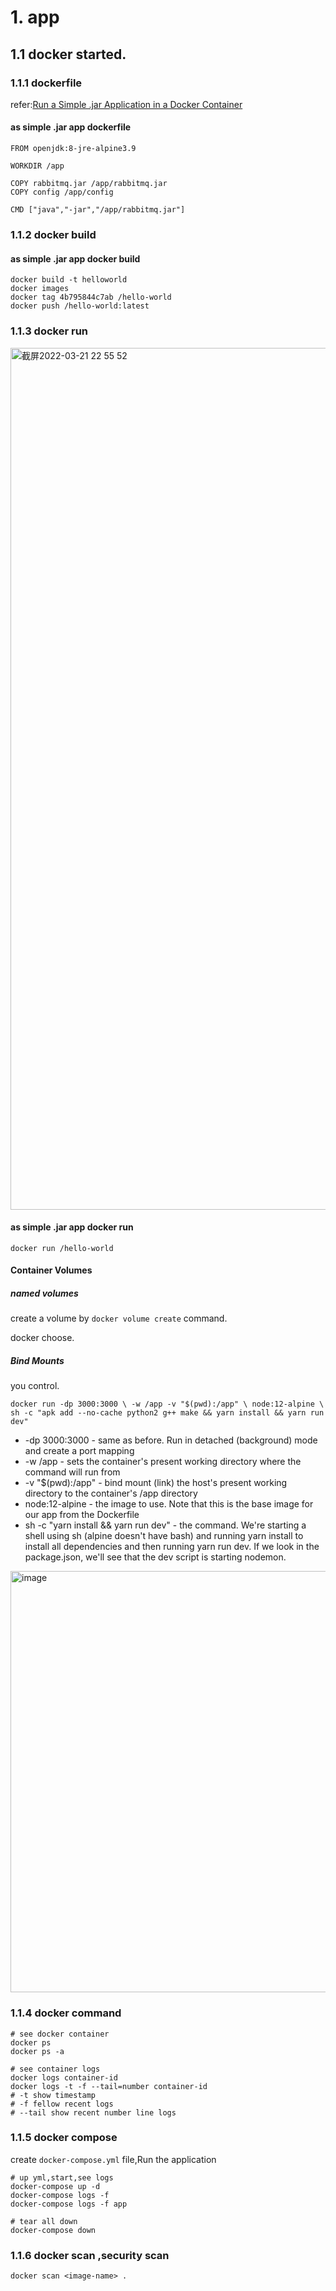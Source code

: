 # 1. app

## 1.1 docker started.

### 1.1.1 dockerfile

refer:[Run a Simple .jar Application in a Docker Container](https://dzone.com/articles/run-simple-jar-application-in-docker-container-1)

#### as simple .jar app dockerfile

```
FROM openjdk:8-jre-alpine3.9

WORKDIR /app

COPY rabbitmq.jar /app/rabbitmq.jar
COPY config /app/config

CMD ["java","-jar","/app/rabbitmq.jar"]
```

### 1.1.2 docker build

#### as simple .jar app docker build

```
docker build -t helloworld
docker images
docker tag 4b795844c7ab /hello-world
docker push /hello-world:latest
```

### 1.1.3 docker run
<img width="1379" alt="截屏2022-03-21 22 55 52" src="https://user-images.githubusercontent.com/37278360/159289620-4d9d1721-0b49-4144-97c9-c9463bcb3151.png">

#### as simple .jar app docker run

```
docker run /hello-world
```

#### Container Volumes

#####  named volumes
create a volume by `docker volume create` command.

docker choose.

##### Bind Mounts
you control.

`docker run -dp 3000:3000 \
    -w /app -v "$(pwd):/app" \
    node:12-alpine \
    sh -c "apk add --no-cache python2 g++ make && yarn install && yarn run dev"
`

- -dp 3000:3000 - same as before. Run in detached (background) mode and create a port mapping
- -w /app - sets the container's present working directory where the command will run from
- -v "$(pwd):/app" - bind mount (link) the host's present working directory to the container's /app directory
- node:12-alpine - the image to use. Note that this is the base image for our app from the Dockerfile
- sh -c "yarn install && yarn run dev" - the command. We're starting a shell using sh (alpine doesn't have bash) and running yarn install to install all dependencies and then running yarn run dev. If we look in the package.json, we'll see that the dev script is starting nodemon.

<img width="674" alt="image" src="https://user-images.githubusercontent.com/37278360/161106695-5617e478-51c6-41fd-b837-3f4fbbc7241a.png">

### 1.1.4 docker command

```
# see docker container
docker ps 
docker ps -a

# see container logs
docker logs container-id
docker logs -t -f --tail=number container-id
# -t show timestamp
# -f fellow recent logs
# --tail show recent number line logs
```

### 1.1.5 docker compose 

create `docker-compose.yml` file,Run the application
```
# up yml,start,see logs
docker-compose up -d
docker-compose logs -f 
docker-compose logs -f app

# tear all down
docker-compose down
```

### 1.1.6 docker scan ,security scan 

```
docker scan <image-name> .
```

